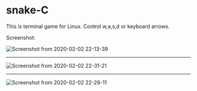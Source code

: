 # snake-C

This is terminal game for Linux.
Control w,a,s,d or keyboard arrows.

Screenshot:

![Screenshot from 2020-02-02 22-13-39](https://user-images.githubusercontent.com/52525583/73615866-6d911d00-460c-11ea-86b4-7e67bcfcdb24.png)

---------------------------------------------------------------------------------------------------------------------

![Screenshot from 2020-02-02 22-31-21](https://user-images.githubusercontent.com/52525583/73615867-6f5ae080-460c-11ea-8b35-24fe735f01e0.png)

---------------------------------------------------------------------------------------------------------------------

![Screenshot from 2020-02-02 22-26-11](https://user-images.githubusercontent.com/52525583/73615868-7124a400-460c-11ea-8a13-cce09741caac.png)
